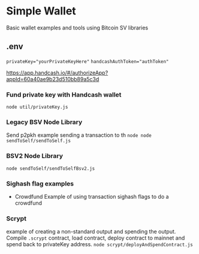 # Simple Wallet 
Basic wallet examples and tools using Bitcoin SV libraries 

## .env
`privateKey="yourPrivateKeyHere"`
`handcashAuthToken="authToken"` 

https://app.handcash.io/#/authorizeApp?appId=60a40ae9b23d510bb89a5c3d

### Fund private key with Handcash wallet 
`node util/privateKey.js` 

### Legacy BSV Node Library 
Send p2pkh example sending a transaction to th
`node node sendToSelf/sendToSelf.js` 

### BSV2 Node Library

`node sendToSelf/sendToSelfBsv2.js `

### Sighash flag examples 
- Crowdfund
Example of using transaction sighash flags to do a crowdfund

### Scrypt
example of creating a non-standard output and spending the output.  Compile `.scrypt` contract, load contract, deploy contract to mainnet and spend back to privateKey address.
`node scrypt/deployAndSpendContract.js`

